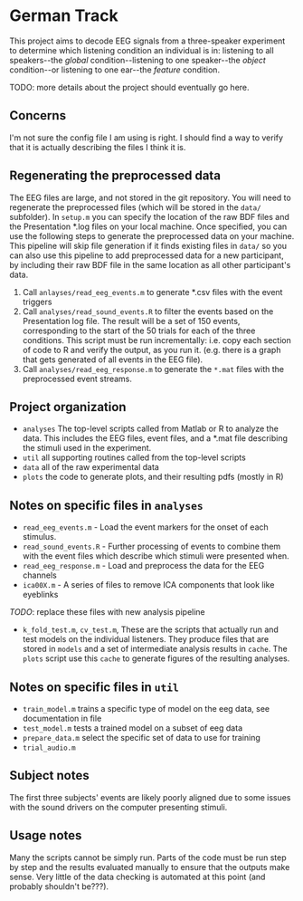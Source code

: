 # German Track

This project aims to decode EEG signals from a three-speaker experiment
to determine which listening condition an individual is in: listening to
all speakers--the *global* condition--listening to one speaker--the *object* 
condition--or listening to one ear--the *feature* condition.

TODO: more details about the project should eventually go here.

## Concerns

I'm not sure the config file I am using is right. I should find a way to verify
that it is actually describing the files I think it is.

## Regenerating the preprocessed data

The EEG files are large, and not stored in the git repository. You will need
to regenerate the preprocessed files (which will be stored in the `data/`
subfolder). In `setup.m` you can specify the location of the raw BDF files
and the Presentation *.log files on your local machine. Once specified, you
can use the following steps to generate the preprocessed data on your
machine. This pipeline will skip file generation if it finds existing files
in `data/` so you can also use this pipeline to add preprocessed data for a
new participant, by including their raw BDF file in the same location as all
other participant's data.

1. Call `anlayses/read_eeg_events.m` to generate *.csv files with the event triggers
2. Call `analyses/read_sound_events.R` to filter the events based on the
   Presentation log file. The result will be a set of 150 events, corresponding
   to the start of the 50 trials for each of the three conditions. This
   script must be run incrementally: i.e. copy each section of code to R
   and verify the output, as you run it. (e.g. there is a graph that gets
   generated of all events in the EEG file).
3. Call `analyses/read_eeg_response.m` to generate the `*.mat` files
   with the preprocessed event streams.

## Project organization

- `analyses` The top-level scripts called from Matlab or R to analyze the data.
   This includes the EEG files, event files, and a *.mat file describing the
   stimuli used in the experiment.
- `util` all supporting routines called from the top-level scripts
- `data` all of the raw experimental data
- `plots` the code to generate plots, and their resulting pdfs (mostly in R)

## Notes on specific files in `analyses`

- `read_eeg_events.m` - Load the event markers for the onset of each stimulus.
- `read_sound_events.R` - Further processing of events to combine them with
  the event files which describe which stimuli were presented when.
- `read_eeg_response.m` - Load and preprocess the data for the EEG channels
- `ica00X.m` - A series of files to remove ICA components that look like eyeblinks

*TODO*: replace these files with new analysis pipeline

- `k_fold_test.m`, `cv_test.m`,  These are the scripts that actually
  run and test models on the individual listeners. They produce files
  that are stored in `models` and a set of intermediate analysis results
  in `cache`. The `plots` script use this `cache` to generate figures
  of the resulting analyses.

## Notes on specific files in `util`

- `train_model.m` trains a specific type of model on the eeg data, see
  documentation in file
- `test_model.m` tests a trained model on a subset of eeg data
- `prepare_data.m` select the specific set of data to use for training
- `trial_audio.m`

## Subject notes

The first three subjects' events are likely poorly aligned due to some
issues with the sound drivers on the computer presenting stimuli.

## Usage notes

Many the scripts cannot be simply run. Parts of the code must be run step
by step and the results evaluated manually to ensure that the outputs make
sense. Very little of the data checking is automated at this point (and probably
shouldn't be???).
